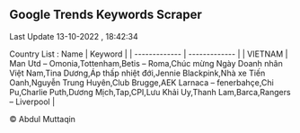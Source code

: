 

## Google Trends Keywords Scraper 
 
Last Update 13-10-2022 , 18:42:34

Country List :
 Name  | Keyword |
| ------------- | ------------- |
| VIETNAM | Man Utd – Omonia,Tottenham,Betis – Roma,Chúc mừng Ngày Doanh nhân Việt Nam,Tina Dương,Áp thấp nhiệt đới,Jennie Blackpink,Nhà xe Tiến Oanh,Nguyễn Trung Huyên,Club Brugge,AEK Larnaca – fenerbahçe,Chi Pu,Charlie Puth,Dương Mịch,Tap,CPI,Lưu Khải Uy,Thanh Lam,Barca,Rangers – Liverpool |



© Abdul Muttaqin 
